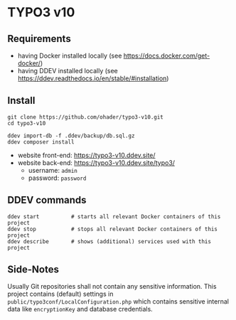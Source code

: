 # TYPO3 v10

## Requirements

* having Docker installed locally (see https://docs.docker.com/get-docker/)
* having DDEV installed locally (see https://ddev.readthedocs.io/en/stable/#installation)

## Install

```
git clone https://github.com/ohader/typo3-v10.git
cd typo3-v10

ddev import-db -f .ddev/backup/db.sql.gz
ddev composer install 
```

* website front-end: https://typo3-v10.ddev.site/
* website back-end: https://typo3-v10.ddev.site/typo3/
  + username: `admin`
  + password: `password`

## DDEV commands

```
ddev start          # starts all relevant Docker containers of this project
ddev stop           # stops all relevant Docker containers of this project
ddev describe       # shows (additional) services used with this project
```

## Side-Notes

Usually Git repositories shall not contain any sensitive information.
This project contains (default) settings in `public/typo3conf/LocalConfiguration.php`
which contains sensitive internal data like `encryptionKey` and database credentials.
